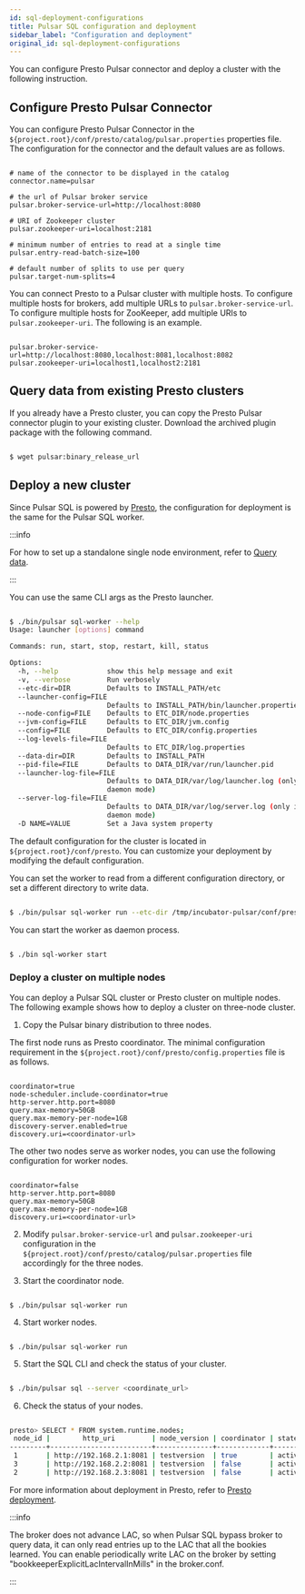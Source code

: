```yaml
---
id: sql-deployment-configurations
title: Pulsar SQL configuration and deployment
sidebar_label: "Configuration and deployment"
original_id: sql-deployment-configurations
---
```


You can configure Presto Pulsar connector and deploy a cluster with the following instruction.

## Configure Presto Pulsar Connector
You can configure Presto Pulsar Connector in the `${project.root}/conf/presto/catalog/pulsar.properties` properties file. The configuration for the connector and the default values are as follows.

```properties

# name of the connector to be displayed in the catalog
connector.name=pulsar

# the url of Pulsar broker service
pulsar.broker-service-url=http://localhost:8080

# URI of Zookeeper cluster
pulsar.zookeeper-uri=localhost:2181

# minimum number of entries to read at a single time
pulsar.entry-read-batch-size=100

# default number of splits to use per query
pulsar.target-num-splits=4

```

You can connect Presto to a Pulsar cluster with multiple hosts. To configure multiple hosts for brokers, add multiple URLs to `pulsar.broker-service-url`. To configure multiple hosts for ZooKeeper, add multiple URIs to `pulsar.zookeeper-uri`. The following is an example.

```

pulsar.broker-service-url=http://localhost:8080,localhost:8081,localhost:8082
pulsar.zookeeper-uri=localhost1,localhost2:2181

```

## Query data from existing Presto clusters

If you already have a Presto cluster, you can copy the Presto Pulsar connector plugin to your existing cluster. Download the archived plugin package with the following command.

```bash

$ wget pulsar:binary_release_url

```

## Deploy a new cluster

Since Pulsar SQL is powered by [Presto](https://prestosql.io), the configuration for deployment is the same for the Pulsar SQL worker.

:::info

For how to set up a standalone single node environment, refer to [Query data](sql-getting-started.md).

:::

You can use the same CLI args as the Presto launcher.

```bash

$ ./bin/pulsar sql-worker --help
Usage: launcher [options] command

Commands: run, start, stop, restart, kill, status

Options:
  -h, --help            show this help message and exit
  -v, --verbose         Run verbosely
  --etc-dir=DIR         Defaults to INSTALL_PATH/etc
  --launcher-config=FILE
                        Defaults to INSTALL_PATH/bin/launcher.properties
  --node-config=FILE    Defaults to ETC_DIR/node.properties
  --jvm-config=FILE     Defaults to ETC_DIR/jvm.config
  --config=FILE         Defaults to ETC_DIR/config.properties
  --log-levels-file=FILE
                        Defaults to ETC_DIR/log.properties
  --data-dir=DIR        Defaults to INSTALL_PATH
  --pid-file=FILE       Defaults to DATA_DIR/var/run/launcher.pid
  --launcher-log-file=FILE
                        Defaults to DATA_DIR/var/log/launcher.log (only in
                        daemon mode)
  --server-log-file=FILE
                        Defaults to DATA_DIR/var/log/server.log (only in
                        daemon mode)
  -D NAME=VALUE         Set a Java system property

```

The default configuration for the cluster is located in `${project.root}/conf/presto`. You can customize your deployment by modifying the default configuration.

You can set the worker to read from a different configuration directory, or set a different directory to write data.

```bash

$ ./bin/pulsar sql-worker run --etc-dir /tmp/incubator-pulsar/conf/presto --data-dir /tmp/presto-1

```

You can start the worker as daemon process.

```bash

$ ./bin sql-worker start

```

### Deploy a cluster on multiple nodes

You can deploy a Pulsar SQL cluster or Presto cluster on multiple nodes. The following example shows how to deploy a cluster on three-node cluster.

1. Copy the Pulsar binary distribution to three nodes.

The first node runs as Presto coordinator. The minimal configuration requirement in the `${project.root}/conf/presto/config.properties` file is as follows.

```properties

coordinator=true
node-scheduler.include-coordinator=true
http-server.http.port=8080
query.max-memory=50GB
query.max-memory-per-node=1GB
discovery-server.enabled=true
discovery.uri=<coordinator-url>

```

The other two nodes serve as worker nodes, you can use the following configuration for worker nodes.

```properties

coordinator=false
http-server.http.port=8080
query.max-memory=50GB
query.max-memory-per-node=1GB
discovery.uri=<coordinator-url>

```

2. Modify `pulsar.broker-service-url` and  `pulsar.zookeeper-uri` configuration in the `${project.root}/conf/presto/catalog/pulsar.properties` file accordingly for the three nodes.

3. Start the coordinator node.

```

$ ./bin/pulsar sql-worker run

```

4. Start worker nodes.

```

$ ./bin/pulsar sql-worker run

```

5. Start the SQL CLI and check the status of your cluster.

```bash

$ ./bin/pulsar sql --server <coordinate_url>

```

6. Check the status of your nodes.

```bash

presto> SELECT * FROM system.runtime.nodes;
 node_id |        http_uri         | node_version | coordinator | state
---------+-------------------------+--------------+-------------+--------
 1       | http://192.168.2.1:8081 | testversion  | true        | active
 3       | http://192.168.2.2:8081 | testversion  | false       | active
 2       | http://192.168.2.3:8081 | testversion  | false       | active

```

For more information about deployment in Presto, refer to [Presto deployment](https://prestosql.io/docs/current/installation/deployment.html).

:::info

The broker does not advance LAC, so when Pulsar SQL bypass broker to query data, it can only read entries up to the LAC that all the bookies learned. You can enable periodically write LAC on the broker by setting "bookkeeperExplicitLacIntervalInMills" in the broker.conf.

:::


